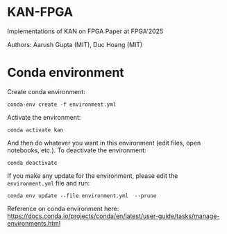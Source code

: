 # KAN-FPGA
Implementations of KAN on FPGA Paper at FPGA'2025

Authors: Aarush Gupta (MIT), Duc Hoang (MIT)


# Conda environment

Create conda environment:

```
conda-env create -f environment.yml
```

Activate the environment:

```
conda activate kan
```

And then do whatever you want in this environment (edit files, open notebooks, etc.). To deactivate the environment:

```
conda deactivate
```

If you make any update for the environment, please edit the `environment.yml` file and run:

```
conda env update --file environment.yml  --prune
```

Reference on conda environment here: https://docs.conda.io/projects/conda/en/latest/user-guide/tasks/manage-environments.html
